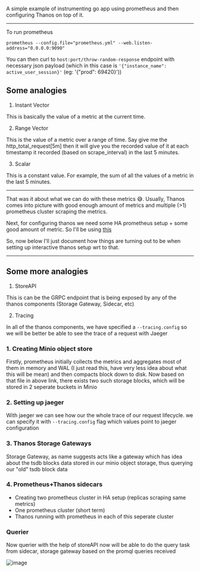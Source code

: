 A simple example of instrumenting go app using prometheus and then configuring Thanos on top of it.

---

To run prometheus

```
prometheus --config.file="prometheus.yml" --web.listen-address="0.0.0.0:9090"
```


You can then curl to `host:port/throw-random-response` endpoint with necessary json payload (which in this case is ` '{"instance_name": active_user_session}' ` (eg: '{"prod": 69420}'))

## Some analogies

1. Instant Vector

This is basically the value of a metric at the current time.

2. Range Vector

This is the value of a metric over a range of time. Say give me the http_total_request[5m] then it will give you the recorded value of it at each timestamp it recorded (based on scrape_interval) in the last 5 minutes.

3. Scalar

This is a constant value. For example, the sum of all the values of a metric in the last 5 minutes.

---

That was it about what we can do with these metrics 😅. Usually, Thanos comes into picture with good enough amount of metrics and multiple (>1) prometheus cluster scraping the metrics.

Next, for configuring thanos we need some HA prometheus setup + some good amount of metric. So I'll be using [this](https://github.com/thanos-io/thanos/blob/main/tutorials/interactive-example/README.md)


So, now below I'll just document how things are turning out to be when setting up interactive thanos setup wrt to that.

---

## Some more analogies

1. StoreAPI

This is can be the GRPC endpoint that is being exposed by any of the thanos components (Storage Gateway, Sidecar, etc)

2. Tracing

In all of the thanos components, we have specified a `--tracing.config` so we will be better be able to see the trace of a request with Jaeger

### 1. Creating Minio object store

Firstly, prometheus initially collects the metrics and aggregates most of them in memory and WAL (I just read this, have very less idea about what this will be mean) and then compacts block down to disk. Now based on that file in above link, there exists two such storage blocks, which will be stored in 2 seperate buckets in Minio

### 2. Setting up jaeger

With jaeger we can see how our the whole trace of our request lifecycle. we can specify it with `--tracing.config` flag which values point to jaeger configuration

### 3. Thanos Storage Gateways

Storage Gateway, as name suggests acts like a gateway which has idea about the tsdb blocks data stored in our minio object storage, thus querying our "old" tsdb block data


### 4. Prometheus+Thanos sidecars

- Creating two prometheus cluster in HA setup (replicas scraping same metrics)
- One prometheus cluster (short term)
- Thanos running with prometheus in each of this seperate cluster


### Querier

Now querier with the help of storeAPI now will be able to do the query task from sidecar, storage gateway based on the promql queries received


![image](https://github.com/user-attachments/assets/e877eca6-460e-4ef7-8374-62884e41cee8)

